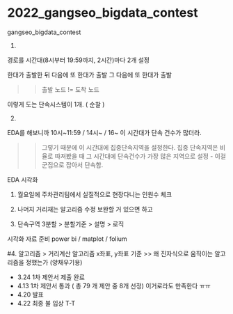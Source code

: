 # 2022_gangseo_bigdata_contest
gangseo_bigdata_contest


1.
경로를 시간대(8시부터 19:59까지, 2시간)마다 2개 설정

한대가 출발한 뒤 다음에 또 한대가 출발
그 다음에 또 한대가 출발

>> 출발 노드 != 도착 노드

이렇게 도는 단속시스템이 1개. ( 순찰 )

2.
EDA를 해보니까 10시~11:59 / 14시~ / 16~ 
이 시간대가 단속 건수가 많더라.
>> 그렇기 때문에 이 시간대에 집중단속지역을 설정한다.
>> 집중 단속지역은 비율로 따져봤을 때 그 시간대에 단속건수가 가장 많은 지역으로 설정 - 이걸 군집으로 잡아서 단속함.

EDA 시각화

1. 월요일에 주차관리팀에서 실질적으로 현장다니는 인원수 체크

2. 나머지 거리재는 알고리즘 수정 보완할 거 있으면 하고

3. 단속구역 3분할 > 분할기준 > 설명 > 로직

시각화 자료 준비
power bi / matplot / folium

#4. 알고리즘 > 거리계산 알고리즘 x좌표, y좌표 기준 >> 왜 진자식으로 움직이는 알고리즘을 정했는가 (양채우기용)

 - 3.24 1차  제안서 제출 완료
 - 4.13 1차 제안서 통과 ( 총 79 개 제안 중 8개 선정)
     이거로라도 만족한다 ㅠㅠ
 - 4.20 발표
 - 4.22 최종 불 입상 T-T
